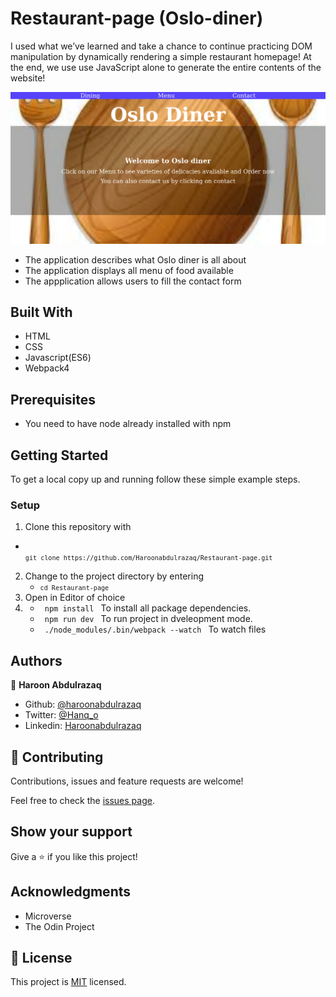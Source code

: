 # Restaurant-page (Oslo-diner)
I used what we’ve learned and take a chance to continue practicing DOM manipulation by dynamically rendering a simple restaurant homepage! At the end, we use use JavaScript alone to generate the entire contents of the website!
 

![screenshot](./src/assets/img/screenshot.png)

- The application describes what Oslo diner is all about
- The application displays all menu of food available
- The appplication allows users to fill the contact form

## Built With

- HTML
- CSS
- Javascript(ES6)
- Webpack4

## Prerequisites
- You need to have node already installed with npm

## Getting Started

To get a local copy up and running follow these simple example steps.

### Setup

1.  Clone this repository with
   - <code> `git clone https://github.com/Haroonabdulrazaq/Restaurant-page.git` </code>
2.  Change to the project directory by entering
    - <code>`cd Restaurant-page` </code>
3. Open in Editor of choice
4.  
   - <code> npm install </code> To install all package dependencies.
   - <code> npm run dev </code> To run project in dveleopment mode.
   - <code> ./node_modules/.bin/webpack --watch </code> To watch files


## Authors

👤 **Haroon Abdulrazaq**

- Github: [@haroonabdulrazaq](https://github.com/haroonabdulrazaq)
- Twitter: [@Hanq_o](https://twitter.com/Hanq_o)
- Linkedin: [Haroonabdulrazaq](https://www.linkedin.com/in/haroonabdulrazaq)


## 🤝 Contributing

Contributions, issues and feature requests are welcome!

Feel free to check the [issues page](issues/).

## Show your support

Give a ⭐️ if you like this project!

## Acknowledgments

- Microverse
- The Odin Project

## 📝 License

This project is [MIT](lic.url) licensed.